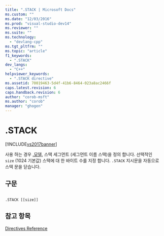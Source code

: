 ```yaml
---
title: ".STACK | Microsoft Docs"
ms.custom: ""
ms.date: "12/03/2016"
ms.prod: "visual-studio-dev14"
ms.reviewer: ""
ms.suite: ""
ms.technology: 
  - "devlang-cpp"
ms.tgt_pltfrm: ""
ms.topic: "article"
f1_keywords: 
  - ".STACK"
dev_langs: 
  - "C++"
helpviewer_keywords: 
  - ".STACK directive"
ms.assetid: 70019463-5d4f-41b6-8464-023a8ac2466f
caps.latest.revision: 6
caps.handback.revision: 6
author: "corob-msft"
ms.author: "corob"
manager: "ghogen"
---
```

# .STACK
[!INCLUDE[vs2017banner](../../assembler/inline/includes/vs2017banner.md)]

사용 하는 경우  [.모델](../../assembler/masm/dot-model.md), 스택 세그먼트 \(세그먼트 이름 스택\)을 정의 합니다.  선택적인 `size` \(1024 기본값\) 스택에 대 한 바이트 수를 지정 합니다.  `.STACK` 지시문을 자동으로 스택 문을 닫습니다.  
  
## 구문  
  
```  
  
.STACK [[size]]  
```  
  
## 참고 항목  
 [Directives Reference](../../assembler/masm/directives-reference.md)